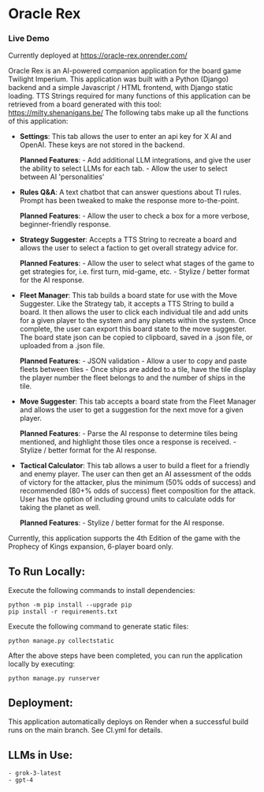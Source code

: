 # Oracle Rex

### Live Demo

Currently deployed at https://oracle-rex.onrender.com/

Oracle Rex is an AI-powered companion application for the board game Twilight Imperium. This application was built with a Python (Django) backend and a simple Javascript / HTML frontend, with Django static loading.
TTS Strings required for many functions of this application can be retrieved from a board generated with this tool: https://milty.shenanigans.be/
The following tabs make up all the functions of this application:
  
  - **Settings**: This tab allows the user to enter an api key for X AI and OpenAI. These keys are not stored in the backend.
  
    **Planned Features**: - Add additional LLM integrations, and give the user the ability to select LLMs for each tab.
                    - Allow the user to select between AI 'personalities'
  

  - **Rules Q&A**: A text chatbot that can answer questions about TI rules. Prompt has been tweaked to make the response more to-the-point.
  
    **Planned Features**: - Allow the user to check a box for a more verbose, beginner-friendly response.


  - **Strategy Suggester**: Accepts a TTS String to recreate a board and allows the user to select a faction to get overall strategy advice for.
  
    **Planned Features**: - Allow the user to select what stages of the game to get strategies for, i.e. first turn, mid-game, etc.
                      - Stylize / better format for the AI response.


  - **Fleet Manager**: This tab builds a board state for use with the Move Suggester. Like the Strategy tab, it accepts a TTS String to build a board.
  It then allows the user to click each individual tile and add units for a given player to the system and any planets within the system.
  Once complete, the user can export this board state to the move suggester. The board state json can be copied to clipboard, saved in a .json file, or uploaded from a .json file.
  
    **Planned Features**: - JSON validation
                      - Allow a user to copy and paste fleets between tiles
                      - Once ships are added to a tile, have the tile display the player number the fleet belongs to and the number of ships in the tile.


  - **Move Suggester**: This tab accepts a board state from the Fleet Manager and allows the user to get a suggestion for the next move for a given player.
  
    **Planned Features**: - Parse the AI response to determine tiles being mentioned, and highlight those tiles once a response is received.
                    - Stylize / better format for the AI response.
    

  - **Tactical Calculator**: This tab allows a user to build a fleet for a friendly and enemy player. The user can then get an AI assessment of the odds of victory for the attacker,
  plus the minimum (50% odds of success) and recommended (80+% odds of success) fleet composition for the attack.
  User has the option of including ground units to calculate odds for taking the planet as well.
  
    **Planned Features**: - Stylize / better format for the AI response.

Currently, this application supports the 4th Edition of the game with the Prophecy of Kings expansion, 6-player board only.

## To Run Locally:

Execute the following commands to install dependencies:

    python -m pip install --upgrade pip
    pip install -r requirements.txt

Execute the following command to generate static files:

    python manage.py collectstatic

After the above steps have been completed, you can run the application locally by executing:

    python manage.py runserver

## Deployment:

This application automatically deploys on Render when a successful build runs on the main branch.
See CI.yml for details.

## LLMs in Use:
    - grok-3-latest
    - gpt-4